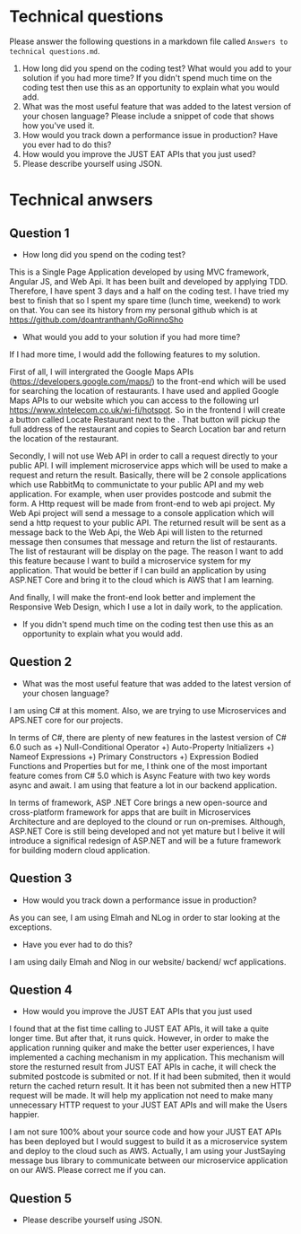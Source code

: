 # Technical questions

Please answer the following questions in a markdown file called `Answers to technical questions.md`.

1. How long did you spend on the coding test? What would you add to your solution if you had more time? If you didn't spend much time on the coding test then use this as an opportunity to explain what you would add.
2. What was the most useful feature that was added to the latest version of your chosen language? Please include a snippet of code that shows how you've used it.
3. How would you track down a performance issue in production? Have you ever had to do this?
4. How would you improve the JUST EAT APIs that you just used?
5. Please describe yourself using JSON.

# Technical anwsers

## Question 1

* How long did you spend on the coding test?

This is a Single Page Application developed by using MVC framework, Angular JS, and Web Api. It has been built and developed by applying TDD. Therefore, I have spent 3 days and a half on the coding test. I have tried my best to finish that so I spent my spare time (lunch time, weekend) to work on that. You can see its history from my personal github which is at  https://github.com/doantranthanh/GoRinnoSho
  
* What would you add to your solution if you had more time?

If I had more time, I would add the following features to my solution.

First of all, I will intergrated the Google Maps APIs (https://developers.google.com/maps/) to the front-end which will be used for searching the location of restaurants. 
I have used and applied Google Maps APIs to our website which you can access to the following url https://www.xlntelecom.co.uk/wi-fi/hotspot. So in the frontend I will create
a button called Locate Restaurant next to the . That button will pickup the full address of the restaurant and copies to Search Location bar and return the location of the 
restaurant.

Secondly, I will not use Web API in order to call a request directly to your public API. I will implement microservice apps which will be used to make a request 
and return the result. Basically, there will be 2 console applications which use RabbitMq to communictate to your public API and my web application.
For example, when user provides postcode and submit the form. A Http request will be made from front-end to web api project. My Web Api project will send a message to 
a console application which will send a http request to your public API. The returned result will be sent as a message back to the Web Api, the Web Api will listen to 
the returned message then consumes that message and return the list of restaurants. The list of restaurant will be display on the page. The reason I want to add this feature because
I want to build a microservice system for my application. That would be better if I can build an application by using ASP.NET Core and bring it to the cloud which is AWS that I am learning.

And finally, I will make the front-end look better and implement the Responsive Web Design, which I use a lot in daily work, to the application.

* If you didn't spend much time on the coding test then use this as an opportunity to explain what you would add.


## Question 2

* What was the most useful feature that was added to the latest version of your chosen language? 

I am using C# at this moment. Also, we are trying to use Microservices and APS.NET core for our projects.  

In terms of C#, there are plenty of new features in the lastest version of C# 6.0 such as 
	+) Null-Conditional Operator
	+) Auto-Property Initializers
	+) Nameof Expressions
	+) Primary Constructors
	+) Expression Bodied Functions and Properties
but for me, I think one of the most important feature comes from C# 5.0 which is Async Feature with two key words async and await. 
I am using that feature a lot in our backend application.

In terms of framework, ASP .NET Core brings a new open-source and cross-platform framework for apps that are built in Microservices Architecture 
and are deployed to the clound or run on-premises. Although, ASP.NET Core is still being developed and not yet mature but I belive it will introduce
a significal redesign of ASP.NET and will be a future framework for building modern cloud application.

## Question 3

* How would you track down a performance issue in production? 

As you can see, I am using Elmah and NLog in order to star looking at the exceptions. 

* Have you ever had to do this?

I am using daily Elmah and Nlog in our website/ backend/ wcf applications.

## Question 4 

* How would you improve the JUST EAT APIs that you just used

I found that at the fist time calling to JUST EAT APIs, it will take a quite longer time. But after that, it runs quick. However, in order to 
make the application running quiker and make the better user experiences, I have implemented a caching mechanism in my application. This mechanism will store
the resturned result from JUST EAT APIs in cache, it will check the submited postcode is submited or not. If it had been submited, then it would return the 
cached return result. It it has been not submited then a new HTTP request will be made. It will help my application not need to make many unnecessary HTTP request to 
your JUST EAT APIs and will make the Users happier.

I am not sure 100% about your source code and how your JUST EAT APIs has been deployed but I would suggest to build it as a microservice system and deploy to the cloud such as
AWS. Actually, I am using your JustSaying message bus library to communicate between our microservice application on our AWS. Please correct me if you can.

## Question 5

* Please describe yourself using JSON.